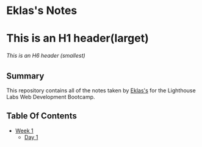 # Eklas's Notes 

# This is an H1 header(larget) 
###### This is an H6 header (smallest)

## Summary 

This repository contains all of the notes taken by [Eklas's](https://github.com/ikhlas23) for the Lighthouse Labs Web Development Bootcamp.

## Table Of Contents

* [Week 1](/Week_1)
  * [Day 1](/Week_1/Day_1)

